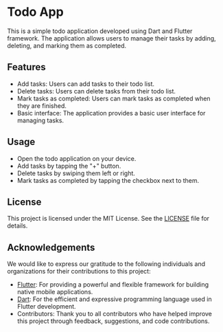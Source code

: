 # Todo App

This is a simple todo application developed using Dart and Flutter framework. The application allows users to manage their tasks by adding, deleting, and marking them as completed.

## Features

- Add tasks: Users can add tasks to their todo list.
- Delete tasks: Users can delete tasks from their todo list.
- Mark tasks as completed: Users can mark tasks as completed when they are finished.
- Basic interface: The application provides a basic user interface for managing tasks.

## Usage
- Open the todo application on your device.
- Add tasks by tapping the "+" button.
- Delete tasks by swiping them left or right.
- Mark tasks as completed by tapping the checkbox next to them.

## License

This project is licensed under the MIT License. See the [LICENSE](LICENSE) file for details.

## Acknowledgements

We would like to express our gratitude to the following individuals and organizations for their contributions to this project:

- [Flutter](https://flutter.dev/): For providing a powerful and flexible framework for building native mobile applications.
- [Dart](https://dart.dev/): For the efficient and expressive programming language used in Flutter development.
- Contributors: Thank you to all contributors who have helped improve this project through feedback, suggestions, and code contributions.

